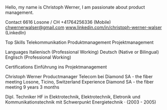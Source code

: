 Hello, my name is Christoph Werner, I am passionate about product management. 

Contact
6616 Losone / CH
+41764256336 (Mobile)
chwernerwalser@gmail.com
www.linkedin.com/in/christoph-werner-walser (LinkedIn)

Top Skills
Telekommunikation
Produktmanagement
Projektmanagement

Languages
Italienisch (Professional Working)
Deutsch (Native or Bilingual)
Englisch (Professional Working)

Certifications
Einführung ins Projektmanagement

Christoph Werner
Productmanager Telecom bei Diamond SA - the fiber meeting
Losone, Ticino, Switzerland
Experience
Diamond SA - the fiber meeting
9 years 3 months

Dipl. Techniker HF in Elektrotechnik, Elektrotechnik, Eletronik und
Kommunikationstechnik mit Schwerpunkt Energietechnik · (2003 - 2005)
